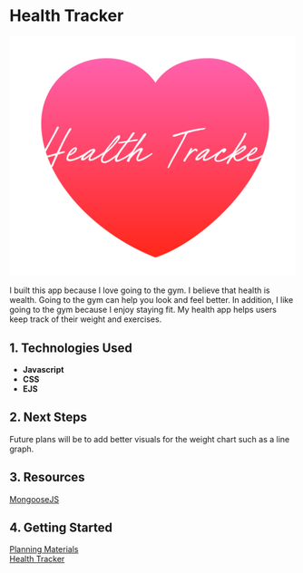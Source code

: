 # Health Tracker
![javascript](/images/logo.png) 

I built this app because I love going to the gym. I believe that health is wealth. Going to the gym can help you look and feel better. In addition, I like going to the gym because I enjoy staying fit. My health app helps users keep track of their weight and exercises. 

## 1. Technologies Used

* **Javascript**
* **CSS**
* **EJS**

## 2. Next Steps

Future plans will be to add better visuals for the weight chart such as a line graph.

## 3. Resources
[MongooseJS](https://mongoosejs.com/docs/tutorials/virtuals.html)

## 4. Getting Started
[Planning Materials](https://trello.com/b/tVIZEQ1R/health-tracker)<br>
[Health Tracker](https://health-tracker-ef1892125bfd.herokuapp.com/)


